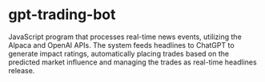 # gpt-trading-bot
 
JavaScript program that processes real-time news events, utilizing the Alpaca and OpenAI APIs. The system feeds headlines to ChatGPT to generate impact ratings, automatically placing trades based on the predicted market influence and managing the trades as real-time headlines release.